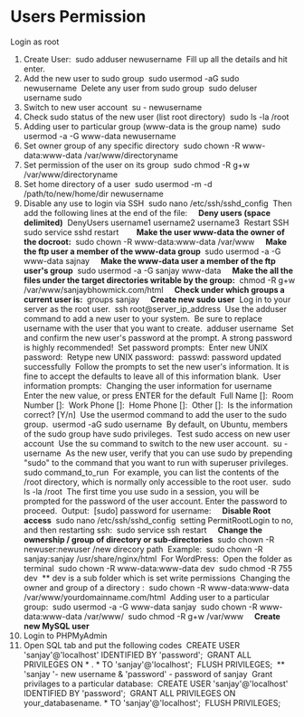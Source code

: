 # Users Permission 

Login as root 
1. Create User: 
sudo adduser newusername 
Fill up all the details and hit enter. 
2. Add the new user to sudo group 
sudo usermod -aG sudo newusername 
Delete any user from sudo group 
sudo deluser username sudo 
3. Switch to new user account 
su - newusername 
4. Check sudo status of the new user (list root directory) 
sudo ls -la /root 
5. Adding user to particular group (www-data is the group name) 
sudo usermod -a -G www-data newusername 
6. Set owner group of any specific directory 
sudo chown -R www-data:www-data /var/www/directoryname 
7. Set permission of the user on its group 
sudo chmod -R g+w /var/www/directoryname 
8. Set home directory of a user 
sudo usermod -m -d /path/to/new/home/dir newusername 
9. Disable any use to login via SSH 
sudo nano /etc/ssh/sshd_config 
Then add the following lines at the end of the file: 
  
**Deny users (space delimited)** 
DenyUsers username1 username2 username3 
Restart SSH 
sudo service sshd restart 
  
  
**Make the user www-data the owner of the docroot:** 
sudo chown -R www-data:www-data /var/www 
  
**Make the ftp user a member of the www-data group** 
sudo usermod -a -G www-data sajnay 
  
**Make the www-data user a member of the ftp user's group** 
sudo usermod -a -G sanjay www-data 
  
**Make the all the files under the target directories writable by the group:** 
chmod -R g+w /var/www/sanjaybhowmick.com/html 
  
**Check under which groups a current user is:** 
groups sanjay 
  
**Create new sudo user** 
Log in to your server as the root user. 
ssh root@server_ip_address 
Use the adduser command to add a new user to your system. 
Be sure to replace username with the user that you want to create. 
adduser username 
Set and confirm the new user's password at the prompt. A strong password is highly recommended! 
Set password prompts: 
Enter new UNIX password: 
Retype new UNIX password: 
passwd: password updated successfully 
Follow the prompts to set the new user's information. It is fine to accept the defaults to leave all of this information blank. 
User information prompts: 
Changing the user information for username 
Enter the new value, or press ENTER for the default 
Full Name []: 
Room Number []: 
Work Phone []: 
Home Phone []: 
Other []: 
Is the information correct? [Y/n] 
Use the usermod command to add the user to the sudo group. 
usermod -aG sudo username 
By default, on Ubuntu, members of the sudo group have sudo privileges. 
Test sudo access on new user account 
Use the su command to switch to the new user account. 
su - username 
As the new user, verify that you can use sudo by prepending "sudo" to the command that you want to run with superuser privileges. 
sudo command_to_run 
For example, you can list the contents of the /root directory, which is normally only accessible to the root user. 
sudo ls -la /root 
The first time you use sudo in a session, you will be prompted for the password of the user account. Enter the password to proceed. 
Output: 
[sudo] password for username: 
  
**Disable Root access** 
sudo nano /etc/ssh/sshd_config 
setting PermitRootLogin to no, and then restarting ssh: 
sudo service ssh restart 
  
**Change the ownership / group of directory or sub-directories** 
sudo chown -R newuser:newuser /new direcory path 
Example: 
sudo chown -R sanjay:sanjay /usr/share/nginx/html 
For WordPress: 
Open the folder as terminal 
sudo chown -R www-data:www-data dev 
sudo chmod -R 755 dev 
** dev is a sub folder which is set write permissions 
Changing the owner and group of a directory : 
sudo chown -R www-data:www-data /var/www/yourdomainname.com/html 
Adding user to a particular group: 
sudo usermod -a -G www-data sanjay 
sudo chown -R www-data:www-data /var/www/ 
sudo chmod -R g+w /var/www 
  
**Create new MySQL user** 
1. Login to PHPMyAdmin 
2. Open SQL tab and put the following codes 
CREATE USER 'sanjay'@'localhost' IDENTIFIED BY 'password'; 
GRANT ALL PRIVILEGES ON * . * TO 'sanjay'@'localhost'; 
FLUSH PRIVILEGES; 
** 'sanjay '- new username & 'password' - password of sanjay 
Grant privilages to a particular database: 
CREATE USER 'sanjay'@'localhost' IDENTIFIED BY 'password'; 
GRANT ALL PRIVILEGES ON your_databasename. * TO 'sanjay'@'localhost'; 
FLUSH PRIVILEGES; 

